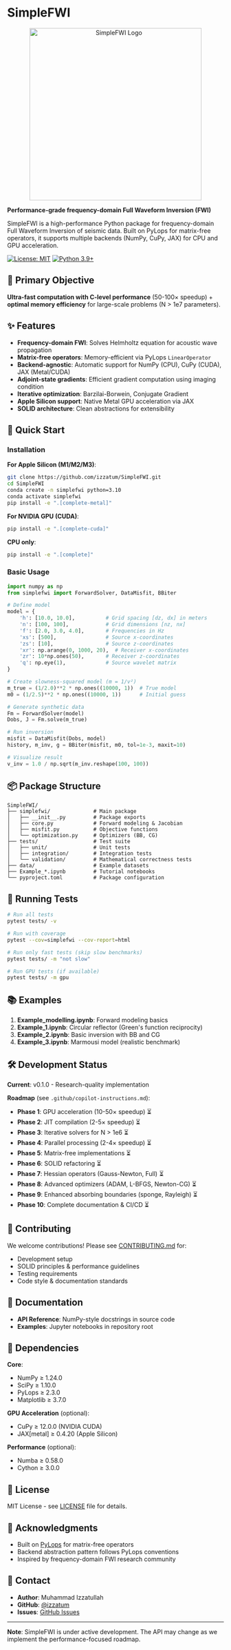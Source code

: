 # SimpleFWI

<p align="center">
  <img src="asset/SimpleFWI_logo.png" alt="SimpleFWI Logo" width="400"/>
</p>

**Performance-grade frequency-domain Full Waveform Inversion (FWI)**

SimpleFWI is a high-performance Python package for frequency-domain Full Waveform Inversion of seismic data. Built on PyLops for matrix-free operators, it supports multiple backends (NumPy, CuPy, JAX) for CPU and GPU acceleration.

[![License: MIT](https://img.shields.io/badge/License-MIT-yellow.svg)](https://opensource.org/licenses/MIT)
[![Python 3.9+](https://img.shields.io/badge/python-3.9+-blue.svg)](https://www.python.org/downloads/)

## 🎯 Primary Objective

**Ultra-fast computation with C-level performance** (50-100× speedup) + **optimal memory efficiency** for large-scale problems (N > 1e7 parameters).

## ✨ Features

- **Frequency-domain FWI**: Solves Helmholtz equation for acoustic wave propagation
- **Matrix-free operators**: Memory-efficient via PyLops `LinearOperator`
- **Backend-agnostic**: Automatic support for NumPy (CPU), CuPy (CUDA), JAX (Metal/CUDA)
- **Adjoint-state gradients**: Efficient gradient computation using imaging condition
- **Iterative optimization**: Barzilai-Borwein, Conjugate Gradient
- **Apple Silicon support**: Native Metal GPU acceleration via JAX
- **SOLID architecture**: Clean abstractions for extensibility

## 🚀 Quick Start

### Installation

**For Apple Silicon (M1/M2/M3)**:
```bash
git clone https://github.com/izzatum/SimpleFWI.git
cd SimpleFWI
conda create -n simplefwi python=3.10
conda activate simplefwi
pip install -e ".[complete-metal]"
```

**For NVIDIA GPU (CUDA)**:
```bash
pip install -e ".[complete-cuda]"
```

**CPU only**:
```bash
pip install -e ".[complete]"
```

### Basic Usage

```python
import numpy as np
from simplefwi import ForwardSolver, DataMisfit, BBiter

# Define model
model = {
    'h': [10.0, 10.0],          # Grid spacing [dz, dx] in meters
    'n': [100, 100],            # Grid dimensions [nz, nx]
    'f': [2.0, 3.0, 4.0],       # Frequencies in Hz
    'xs': [500],                # Source x-coordinates
    'zs': [10],                 # Source z-coordinates
    'xr': np.arange(0, 1000, 20),  # Receiver x-coordinates
    'zr': 10*np.ones(50),       # Receiver z-coordinates
    'q': np.eye(1),             # Source wavelet matrix
}

# Create slowness-squared model (m = 1/v²)
m_true = (1/2.0)**2 * np.ones((10000, 1))  # True model
m0 = (1/2.5)**2 * np.ones((10000, 1))      # Initial guess

# Generate synthetic data
Fm = ForwardSolver(model)
Dobs, J = Fm.solve(m_true)

# Run inversion
misfit = DataMisfit(Dobs, model)
history, m_inv, g = BBiter(misfit, m0, tol=1e-3, maxit=10)

# Visualize result
v_inv = 1.0 / np.sqrt(m_inv.reshape(100, 100))
```

## 📦 Package Structure

```
SimpleFWI/
├── simplefwi/              # Main package
│   ├── __init__.py         # Package exports
│   ├── core.py             # Forward modeling & Jacobian
│   ├── misfit.py           # Objective functions
│   └── optimization.py     # Optimizers (BB, CG)
├── tests/                  # Test suite
│   ├── unit/               # Unit tests
│   ├── integration/        # Integration tests
│   └── validation/         # Mathematical correctness tests
├── data/                   # Example datasets
├── Example_*.ipynb         # Tutorial notebooks
└── pyproject.toml          # Package configuration
```

## 🧪 Running Tests

```bash
# Run all tests
pytest tests/ -v

# Run with coverage
pytest --cov=simplefwi --cov-report=html

# Run only fast tests (skip slow benchmarks)
pytest tests/ -m "not slow"

# Run GPU tests (if available)
pytest tests/ -m gpu
```

## 📚 Examples

1. **Example_modelling.ipynb**: Forward modeling basics
2. **Example_1.ipynb**: Circular reflector (Green's function reciprocity)
3. **Example_2.ipynb**: Basic inversion with BB and CG
4. **Example_3.ipynb**: Marmousi model (realistic benchmark)

## 🛠️ Development Status

**Current**: v0.1.0 - Research-quality implementation

**Roadmap** (see `.github/copilot-instructions.md`):
- **Phase 1**: GPU acceleration (10-50× speedup) ⏳
- **Phase 2**: JIT compilation (2-5× speedup) ⏳
- **Phase 3**: Iterative solvers for N > 1e6 ⏳
- **Phase 4**: Parallel processing (2-4× speedup) ⏳
- **Phase 5**: Matrix-free implementations ⏳
- **Phase 6**: SOLID refactoring ⏳
- **Phase 7**: Hessian operators (Gauss-Newton, Full) ⏳
- **Phase 8**: Advanced optimizers (ADAM, L-BFGS, Newton-CG) ⏳
- **Phase 9**: Enhanced absorbing boundaries (sponge, Rayleigh) ⏳
- **Phase 10**: Complete documentation & CI/CD ⏳

## 🤝 Contributing

We welcome contributions! Please see [CONTRIBUTING.md](CONTRIBUTING.md) for:
- Development setup
- SOLID principles & performance guidelines
- Testing requirements
- Code style & documentation standards

## 📖 Documentation

- **API Reference**: NumPy-style docstrings in source code
- **Examples**: Jupyter notebooks in repository root

## 🔧 Dependencies

**Core**:
- NumPy ≥ 1.24.0
- SciPy ≥ 1.10.0
- PyLops ≥ 2.3.0
- Matplotlib ≥ 3.7.0

**GPU Acceleration** (optional):
- CuPy ≥ 12.0.0 (NVIDIA CUDA)
- JAX[metal] ≥ 0.4.20 (Apple Silicon)

**Performance** (optional):
- Numba ≥ 0.58.0
- Cython ≥ 3.0.0

## 📄 License

MIT License - see [LICENSE](LICENSE) file for details.

## 🙏 Acknowledgments

- Built on [PyLops](https://pylops.readthedocs.io/) for matrix-free operators
- Backend abstraction pattern follows PyLops conventions
- Inspired by frequency-domain FWI research community

## 📧 Contact

- **Author**: Muhammad Izzatullah
- **GitHub**: [@izzatum](https://github.com/izzatum)
- **Issues**: [GitHub Issues](https://github.com/izzatum/SimpleFWI/issues)

---

**Note**: SimpleFWI is under active development. The API may change as we implement the performance-focused roadmap.
